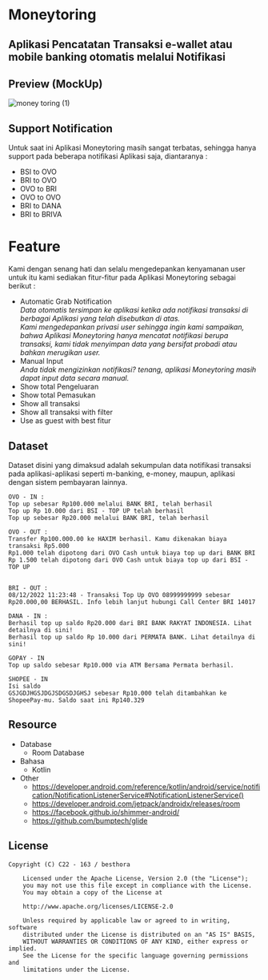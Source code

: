 # Moneytoring
## Aplikasi Pencatatan Transaksi e-wallet atau mobile banking otomatis melalui Notifikasi

## Preview (MockUp)

![money toring (1)](https://user-images.githubusercontent.com/43540712/206912989-e32d1eaf-a62e-4812-9d50-a273736cd38f.png)


## Support Notification
Untuk saat ini Aplikasi Moneytoring masih sangat terbatas, sehingga hanya support pada beberapa notifikasi Aplikasi saja, diantaranya :
- BSI to OVO
- BRI to OVO
- OVO to BRI
- OVO to OVO 
- BRI to DANA
- BRI to BRIVA

# Feature 
Kami dengan senang hati dan selalu mengedepankan kenyamanan user untuk itu kami sediakan fitur-fitur pada Aplikasi Moneytoring sebagai berikut :
- Automatic Grab Notification 
  <br><i>Data otomatis tersimpan ke aplikasi ketika ada notifikasi transaksi di berbagai Aplikasi yang telah disebutkan di atas.</i>
  <br><i>Kami mengedepankan privasi user sehingga ingin kami sampaikan, bahwa Aplikasi Moneytoring hanya mencatat notifikasi berupa transaksi, kami tidak menyimpan data yang bersifat probadi atau bahkan merugikan user.</i>
- Manual Input 
  <br><i>Anda tidak mengizinkan notifikasi? tenang, aplikasi Moneytoring masih dapat input data secara manual.</i>
- Show total Pengeluaran
- Show total Pemasukan
- Show all transaksi 
- Show all transaksi with filter
- Use as guest with best fitur

## Dataset

Dataset disini yang dimaksud adalah sekumpulan data notifikasi transaksi pada aplikasi-aplikasi seperti m-banking, e-money, maupun, aplikasi dengan sistem pembayaran lainnya.

```
OVO - IN : 
Top up sebesar Rp100.000 melalui BANK BRI, telah berhasil
Top up Rp 10.000 dari BSI - TOP UP telah berhasil
Top up sebesar Rp20.000 melalui BANK BRI, telah berhasil

OVO - OUT :
Transfer Rp100.000.00 ke HAXIM berhasil. Kamu dikenakan biaya transaksi Rp5.000
Rp1.000 telah dipotong dari OVO Cash untuk biaya top up dari BANK BRI
Rp 1.500 telah dipotong dari OVO Cash untuk biaya top up dari BSI - TOP UP


BRI - OUT : 
08/12/2022 11:23:48 - Transaksi Top Up OVO 08999999999 sebesar Rp20.000,00 BERHASIL. Info lebih lanjut hubungi Call Center BRI 14017

DANA - IN :
Berhasil top up saldo Rp20.000 dari BRI BANK RAKYAT INDONESIA. Lihat detailnya di sini!
Berhasil top up saldo Rp 10.000 dari PERMATA BANK. Lihat detailnya di sini!

GOPAY - IN
Top up saldo sebesar Rp10.000 via ATM Bersama Permata berhasil.

SHOPEE - IN
Isi saldo
GSJGDJHGSJDGJSDGSDJGHSJ sebesar Rp10.000 telah ditambahkan ke
ShopeePay-mu. Saldo saat ini Rp140.329
```

## Resource 
- Database 
  * Room Database
- Bahasa 
  * Kotlin
- Other 
  * https://developer.android.com/reference/kotlin/android/service/notification/NotificationListenerService#NotificationListenerService()
  * https://developer.android.com/jetpack/androidx/releases/room
  * https://facebook.github.io/shimmer-android/
  * https://github.com/bumptech/glide

## License
```
Copyright (C) C22 - 163 / besthora

    Licensed under the Apache License, Version 2.0 (the "License");
    you may not use this file except in compliance with the License.
    You may obtain a copy of the License at

    http://www.apache.org/licenses/LICENSE-2.0

    Unless required by applicable law or agreed to in writing, software
    distributed under the License is distributed on an "AS IS" BASIS,
    WITHOUT WARRANTIES OR CONDITIONS OF ANY KIND, either express or implied.
    See the License for the specific language governing permissions and
    limitations under the License.

```
